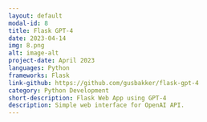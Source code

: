 ```yaml
---
layout: default
modal-id: 8
title: Flask GPT-4
date: 2023-04-14
img: 8.png
alt: image-alt
project-date: April 2023
languages: Python
frameworks: Flask
link-github: https://github.com/gusbakker/flask-gpt-4
category: Python Development
short-description: Flask Web App using GPT-4
description: Simple web interface for OpenAI API.
---
```

